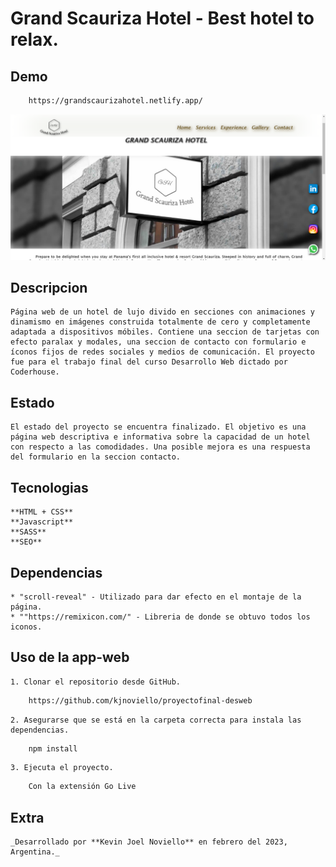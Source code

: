 # Grand Scauriza Hotel - Best hotel to relax.
## Demo

``` bash
    https://grandscaurizahotel.netlify.app/
```   
![Imagen de portada](/assets/Preview.png "Esta es una previsualizacion del proyecto.")

## Descripcion

    Página web de un hotel de lujo divido en secciones con animaciones y dinamismo en imágenes construida totalmente de cero y completamente adaptada a dispositivos móbiles. Contiene una seccion de tarjetas con efecto paralax y modales, una seccion de contacto con formulario e íconos fijos de redes sociales y medios de comunicación. El proyecto fue para el trabajo final del curso Desarrollo Web dictado por Coderhouse.


## Estado

    El estado del proyecto se encuentra finalizado. El objetivo es una página web descriptiva e informativa sobre la capacidad de un hotel con respecto a las comodidades. Una posible mejora es una respuesta del formulario en la seccion contacto.


## Tecnologias

    **HTML + CSS**
    **Javascript**
    **SASS**
    **SEO**


##  Dependencias

    * "scroll-reveal" - Utilizado para dar efecto en el montaje de la página.
    * ""https://remixicon.com/" - Libreria de donde se obtuvo todos los iconos.


## Uso de la app-web

    1. Clonar el repositorio desde GitHub.

``` bash
    https://github.com/kjnoviello/proyectofinal-desweb
```    

    2. Asegurarse que se está en la carpeta correcta para instala las dependencias.

``` bash
    npm install
```   

    3. Ejecuta el proyecto.

``` bash
    Con la extensión Go Live
```


## Extra

    _Desarrollado por **Kevin Joel Noviello** en febrero del 2023, Argentina._




